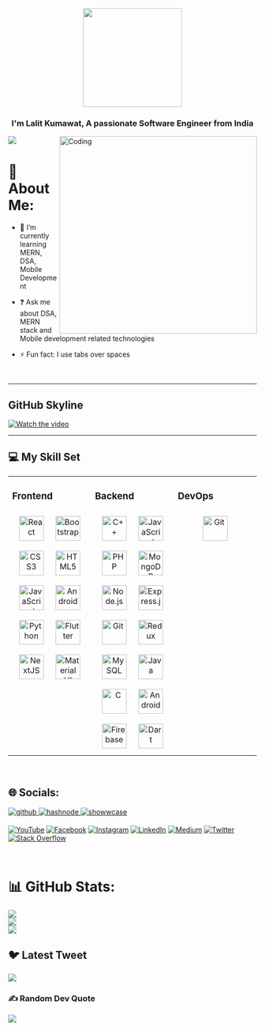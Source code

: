 <div align="center">
<img width="200" src="https://rishavanand.github.io/static/images/greetings.gif" align="center" />
</div>  
  

### <div align="center">I'm Lalit Kumawat, A passionate Software Engineer from India</div>  

<img align="right" alt="Coding" width="400" src="https://user-images.githubusercontent.com/55389276/140866485-8fb1c876-9a8f-4d6a-98dc-08c4981eaf70.gif"/>  


<div align="left">
<img src="https://komarev.com/ghpvc/?username=lalitkumawat1m&&style=flat-square" align="center" />
</div>  


# 💫 About Me:

- 🌱 I’m currently learning MERN, DSA, Mobile Development  
  

- ❓ Ask me about DSA, MERN stack and Mobile development related technologies  
  

- ⚡ Fun fact: I use tabs over spaces  
  

<br/>  
<hr>

## GitHub Skyline

[![Watch the video](https://skyline.github.com/lalitkumawat1m/2022)](https://skyline.github.com/lalitkumawat1m/2022)

<hr>

##  💻 My Skill Set  
<table><tr><td valign="top" width="33%">



### Frontend  
<div align="center">  
<a href="https://reactjs.org/" target="_blank"><img style="margin: 10px" src="https://profilinator.rishav.dev/skills-assets/react-original-wordmark.svg" alt="React" height="50" /></a>  
<a href="https://getbootstrap.com/docs/3.4/javascript/" target="_blank"><img style="margin: 10px" src="https://profilinator.rishav.dev/skills-assets/bootstrap-plain.svg" alt="Bootstrap" height="50" /></a>  
<a href="https://www.w3schools.com/css/" target="_blank"><img style="margin: 10px" src="https://profilinator.rishav.dev/skills-assets/css3-original-wordmark.svg" alt="CSS3" height="50" /></a>  
<a href="https://en.wikipedia.org/wiki/HTML5" target="_blank"><img style="margin: 10px" src="https://profilinator.rishav.dev/skills-assets/html5-original-wordmark.svg" alt="HTML5" height="50" /></a>  
<a href="https://www.javascript.com/" target="_blank"><img style="margin: 10px" src="https://profilinator.rishav.dev/skills-assets/javascript-original.svg" alt="JavaScript" height="50" /></a>  
<a href="https://www.android.com/intl/en_in/" target="_blank"><img style="margin: 10px" src="https://profilinator.rishav.dev/skills-assets/android-original-wordmark.svg" alt="Android" height="50" /></a>  
<a href="https://www.python.org/" target="_blank"><img style="margin: 10px" src="https://profilinator.rishav.dev/skills-assets/python-original.svg" alt="Python" height="50" /></a>  
<a href="https://flutter.dev/" target="_blank"><img style="margin: 10px" src="https://profilinator.rishav.dev/skills-assets/flutterio-icon.svg" alt="Flutter" height="50" /></a>  
<a href="https://nextjs.org/" target="_blank"><img style="margin: 10px" src="https://profilinator.rishav.dev/skills-assets/nextjs.png" alt="NextJS" height="50" /></a>  
<a href="https://mui.com/" target="_blank"><img style="margin: 10px" src="https://profilinator.rishav.dev/skills-assets/mui.png" alt="Material UI" height="50" /></a>  
</div>

</td><td valign="top" width="33%">



### Backend  
<div align="center">  
<a href="https://www.cplusplus.com/" target="_blank"><img style="margin: 10px" src="https://profilinator.rishav.dev/skills-assets/cplusplus-original.svg" alt="C++" height="50" /></a>  
<a href="https://www.javascript.com/" target="_blank"><img style="margin: 10px" src="https://profilinator.rishav.dev/skills-assets/javascript-original.svg" alt="JavaScript" height="50" /></a>  
<a href="https://www.php.net/" target="_blank"><img style="margin: 10px" src="https://profilinator.rishav.dev/skills-assets/php-original.svg" alt="PHP" height="50" /></a>  
<a href="https://www.mongodb.com/" target="_blank"><img style="margin: 10px" src="https://profilinator.rishav.dev/skills-assets/mongodb-original-wordmark.svg" alt="MongoDB" height="50" /></a>  
<a href="https://nodejs.org/" target="_blank"><img style="margin: 10px" src="https://profilinator.rishav.dev/skills-assets/nodejs-original-wordmark.svg" alt="Node.js" height="50" /></a>  
<a href="https://expressjs.com/" target="_blank"><img style="margin: 10px" src="https://profilinator.rishav.dev/skills-assets/express-original-wordmark.svg" alt="Express.js" height="50" /></a>  
<a href="https://github.com/" target="_blank"><img style="margin: 10px" src="https://profilinator.rishav.dev/skills-assets/git-scm-icon.svg" alt="Git" height="50" /></a>  
<a href="https://redux.js.org/" target="_blank"><img style="margin: 10px" src="https://profilinator.rishav.dev/skills-assets/redux-original.svg" alt="Redux" height="50" /></a>  
<a href="https://www.mysql.com/" target="_blank"><img style="margin: 10px" src="https://profilinator.rishav.dev/skills-assets/mysql-original-wordmark.svg" alt="MySQL" height="50" /></a>  
<a href="https://www.java.com/" target="_blank"><img style="margin: 10px" src="https://profilinator.rishav.dev/skills-assets/java-original-wordmark.svg" alt="Java" height="50" /></a>  
<a href="https://www.cprogramming.com/" target="_blank"><img style="margin: 10px" src="https://profilinator.rishav.dev/skills-assets/c-original.svg" alt="C" height="50" /></a>  
<a href="https://www.android.com/intl/en_in/" target="_blank"><img style="margin: 10px" src="https://profilinator.rishav.dev/skills-assets/android-original-wordmark.svg" alt="Android" height="50" /></a>  
<a href="https://firebase.google.com/" target="_blank"><img style="margin: 10px" src="https://profilinator.rishav.dev/skills-assets/firebase.png" alt="Firebase" height="50" /></a>  
<a href="https://dart.dev/" target="_blank"><img style="margin: 10px" src="https://profilinator.rishav.dev/skills-assets/dartlang-icon.svg" alt="Dart" height="50" /></a>  
</div>

</td><td valign="top" width="33%">



### DevOps  
<div align="center">  
<a href="https://github.com/" target="_blank"><img style="margin: 10px" src="https://profilinator.rishav.dev/skills-assets/git-scm-icon.svg" alt="Git" height="50" /></a>  
</div>

</td></tr></table>  

<br/>  


## 🌐 Socials:
<div align="left">
<a href="https://github.com/lalitkumawat1m" target="_blank">
<img src=https://img.shields.io/badge/github-%2324292e.svg?logo=github&logoColor=white alt=github style="margin-bottom: 5px;" />
</a>
 <a href="https://hashnode.com/@lalitkumawat1m" target="_blank">
<img src=https://img.shields.io/badge/hashnode-%232962FF.svg?logo=hashnode&logoColor=white alt=hashnode style="margin-bottom: 5px;" />
</a>  
<a href="https://www.showwcase.com/lalitkumawat1m" target="_blank">
<img src=https://img.shields.io/badge/showwcase-%232962FF.svg?logo=showwcase&logoColor=white alt=showwcase style="margin-bottom: 5px;" />
</a>  
  
   [![YouTube](https://img.shields.io/badge/YouTube-%231877F2.svg?logo=YouTube&logoColor=white)](https://www.youtube.com/@lalitplus)
  [![Facebook](https://img.shields.io/badge/Facebook-%231877F2.svg?logo=Facebook&logoColor=white)](https://facebook.com/techkinglalit)
  [![Instagram](https://img.shields.io/badge/Instagram-%23E4405F.svg?logo=Instagram&logoColor=white)](https://instagram.com/techkinglalit)
 [![LinkedIn](https://img.shields.io/badge/LinkedIn-%230077B5.svg?logo=linkedin&logoColor=white)](https://linkedin.com/in/lalit-kumawat-323700221/)
 [![Medium](https://img.shields.io/badge/Medium-12100E?logo=medium&logoColor=white)](https://medium.com/@lalitkumawat1m) 
 [![Twitter](https://img.shields.io/badge/Twitter-%231DA1F2.svg?logo=Twitter&logoColor=white)](https://twitter.com/lalitkumawat1m) 
 [![Stack Overflow](https://img.shields.io/badge/-Stackoverflow-FE7A16?logo=stack-overflow&logoColor=white)](https://stackoverflow.com/users/18380675/lalit-kumawat) 


</div>  
  

<br/>  

<!-- 
## 📊 Github Stats  
<div align="center"><img src="https://github-readme-stats.vercel.app/api?username=lalitkumawat1m&show_icons=true&count_private=true&hide_border=true" align="center" /></div>  
 -->

# 📊 GitHub Stats:
![](https://github-readme-stats.vercel.app/api?username=lalitkumawat1m&theme=react&hide_border=false&include_all_commits=false&count_private=false)<br/>
![](https://github-readme-streak-stats.herokuapp.com/?user=lalitkumawat1m&theme=react&hide_border=false)<br/>
![](https://github-readme-stats.vercel.app/api/top-langs/?username=lalitkumawat1m&theme=react&hide_border=false&include_all_commits=false&count_private=false&layout=compact)

## 🐦 Latest Tweet
[![](https://gtce.itsvg.in/api?username=lalitkumawat1m)](https://github.com/VishwaGauravIn/github-twitter-card-embed)

### ✍️ Random Dev Quote
![](https://quotes-github-readme.vercel.app/api?type=horizontal&theme=radical)

